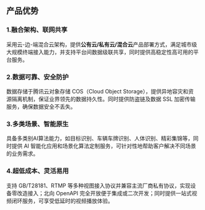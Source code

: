 ## 产品优势

### 1.融合架构、联网共享

采用云-边-端混合云架构，提供**公有云/私有云/混合云**产品部署方式，满足城市级大规模终端接入能力，并支持平台间数据级联共享，同时提供高稳定性高可用的平台服务。

### 2.数据可靠、安全防护

数据存储于腾讯云对象存储 COS（Cloud Object Storage），提供异地容灾和资源隔离机制，保证业界领先的数据持久性。同时提供防盗链及数据 SSL 加密传输服务，确保数据安全不丢失。

### 3.多类场景、智能原生

具备多类别AI算法能力，如目标识别、车辆车牌识别、人体识别、精彩集锦等，同时提供 AI 智能化应用和场景化算法定制服务，可针对性地帮助客户解决不同场景的业务需求。

### 4.超低成本、灵活易用

支持 GB/T28181、RTMP 等多种视图接入协议并兼容主流厂商私有协议，实现设备零改造接入；北向 OpenAPI 完全开放便于集成或二次开发；同时提供一站式视频闭环服务，可享受低延时的视频播放体验。
